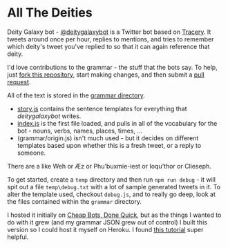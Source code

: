 # All The Deities

Deity Galaxy bot - [@deitygalaxybot](https://twitter.com/deitygalaxy) is a Twitter bot based on [Tracery](tracery.io). It tweets around once per hour, replies to mentions, and tries to remember which deity's tweet you've replied to so that it can again reference that deity.

I'd love contributions to the grammar - the stuff that the bots say. To help, just [fork this repository](https://help.github.com/en/articles/fork-a-repo), start making changes, and then submit a [pull request](https://help.github.com/en/articles/creating-a-pull-request).

All of the text is stored in the [grammar directory](grammar/).

* [story.js](grammar/story.js) contains the sentence templates for everything that _deitygalaxybot_ writes.
* [index.js](grammar/index.js) is the first file loaded, and pulls in all of the vocabulary for the bot - nouns, verbs, names, places, times, ...
* (grammar/origin.js) isn't much used - but it decides on different templates based upon whether this is a fresh tweet, or a reply to someone.

There are a
like Weh or Æz or Phu'buxmie-iest or Ioqu'thor or Clieseph.

To get started, create a `temp` directory and then run `npm run debug` - it will spit out a file `temp\debug.txt` with a lot of sample generated tweets in it. To alter the template used, checkout `debug.js`, and to really go deep, look at the files contained within the `grammar` directory.

I hosted it initially on [Cheap Bots, Done Quick](https://cheapbotsdonequick.com), but as the things I wanted to do with it grew (and my grammar JSON grew out of control) I built this version so I could host it myself on Heroku. I found [this tutorial](https://medium.com/@mattpopovich/how-to-build-and-deploy-a-simple-twitter-bot-super-fast-with-node-js-and-heroku-7b322dbb5dd3) super helpful.
